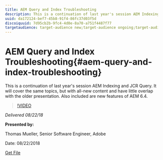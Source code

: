 ```yaml
---
title: AEM Query and Index Troubleshooting
description: This is a continuation of last year's session AEM Indexing and JCR Query (Link below). It will cover the same topics, but with all-new content and have little overlap with the older presentation. Also included are new features of AEM 6.4. 
uuid: da172124-bef7-45b8-91f4-86fc37d03f5d
discoiquuid: 7d95cb2b-9fc4-4d0e-8a70-a751f4487f77
targetaudience: target-audience new;target-audience ongoing;target-audience upgrader
---
```


# AEM Query and Index Troubleshooting{#aem-query-and-index-troubleshooting}

This is a continuation of last year's session AEM Indexing and JCR Query. It will cover the same topics, but with all-new content and have little overlap with the older presentation. Also included are new features of AEM 6.4. 

>[!VIDEO](https://video.tv.adobe.com/v/23429/?quality=0)

*Delivered 08/22/18*

**Presented by:**

Thomas Mueller, Senior Software Engineer, Adobe

Date: 08/22/2018

[Get File](assets/aem-gems-aem-queryandindextroubleshooting-08222018.pdf)
<!--
[Get back to the Overview](https://helpx.adobe.com/experience-manager/kt/eseminars/gems/aem-index.html)
-->
